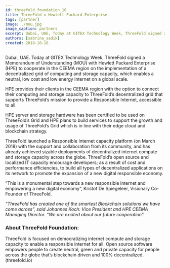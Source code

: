 ```yaml
---
id: threefold_foundation_10
title: ThreeFold x Hewlett Packard Enterprise
tags: [partner]
image: ./mou.jpg
image_caption: partners
excerpt: Dubai, UAE, Today at GITEX Technology Week, ThreeFold signed a Memorandum of Understanding (MOU) with Hewlett Packard Enterprise (HPE)
authors: [sabrina_sadik]
created: 2018-10-18
---
```


Dubai, UAE. Today at GITEX Technology Week, ThreeFold signed a Memorandum of Understanding (MOU) with Hewlett Packard Enterprise (HPE) to cooperate in the CEEMA region on the implementation of a decentralized grid of computing and storage capacity, which enables a neutral, low cost and low energy internet on a global scale.

HPE provides their clients in the CEEMA region with the option to connect their computing and storage capacity to ThreeFold’s decentralized grid that supports ThreeFold’s mission to provide a Responsible Internet, accessible to all.

HPE server and storage hardware has been certified to be used on ThreeFold’s Grid and HPE plans to build services to support the growth and usage of ThreeFold’s Grid which is in line with their edge cloud and blockchain strategy.

ThreeFold launched a Responsible Internet capacity platform (on March 2018) with the support and collaboration from its community, and has already achieved sizable deployments of decentralized internet compute and storage capacity across the globe. ThreeFold’s open source and localized IT capacity encourage developers; as a result of cost and performance efficiencies, to build all types of decentralized applications on its network to promote the expansion of a new digital responsible economy.

“This is a monumental step towards a new responsible internet and empowering a new digital economy“, Kristof De Spiegeleer, Visionary Co-Founder of ThreeFold.

_“ThreeFold has created one of the smartest Blockchain solutions we have come across”, said Johannes Koch: Vice President and HPE CEEMA Managing Director. “We are excited about our future cooperation”._

### About ThreeFold Foundation:
ThreeFold is focused on democratizing internet compute and storage capacity to enable a responsible internet for all. Open source software empowers people to create neutral, green and private capacity for people across the globe that’s blockchain driven and 100% decentralized. (threefold.io)
